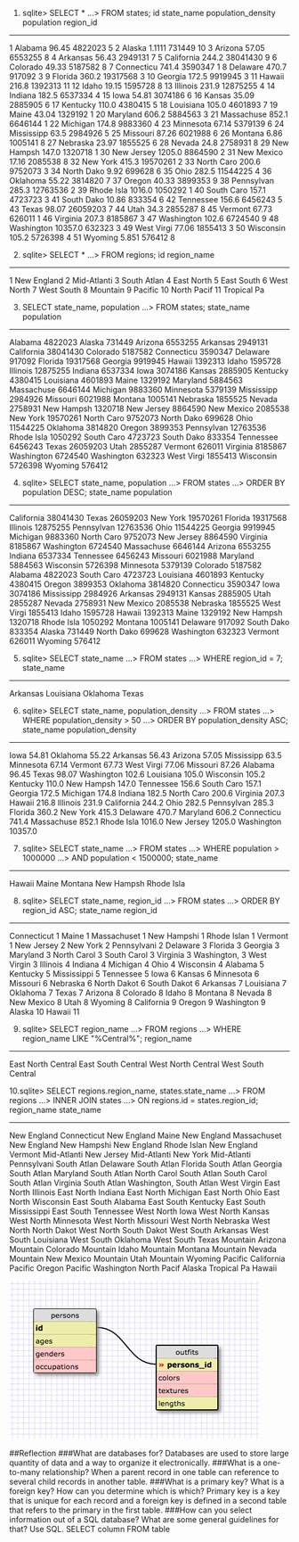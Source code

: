 1. sqlite> SELECT *
   ...> FROM states;
id          state_name  population_density  population  region_id
----------  ----------  ------------------  ----------  ----------
1           Alabama     96.45               4822023     5
2           Alaska      1.1111              731449      10
3           Arizona     57.05               6553255     8
4           Arkansas    56.43               2949131     7
5           California  244.2               38041430    9
6           Colorado    49.33               5187582     8
7           Connecticu  741.4               3590347     1
8           Delaware    470.7               917092      3
9           Florida     360.2               19317568    3
10          Georgia     172.5               9919945     3
11          Hawaii      216.8               1392313     11
12          Idaho       19.15               1595728     8
13          Illinois    231.9               12875255    4
14          Indiana     182.5               6537334     4
15          Iowa        54.81               3074186     6
16          Kansas      35.09               2885905     6
17          Kentucky    110.0               4380415     5
18          Louisiana   105.0               4601893     7
19          Maine       43.04               1329192     1
20          Maryland    606.2               5884563     3
21          Massachuse  852.1               6646144     1
22          Michigan    174.8               9883360     4
23          Minnesota   67.14               5379139     6
24          Mississipp  63.5                2984926     5
25          Missouri    87.26               6021988     6
26          Montana     6.86                1005141     8
27          Nebraska    23.97               1855525     6
28          Nevada      24.8                2758931     8
29          New Hampsh  147.0               1320718     1
30          New Jersey  1205.0              8864590     2
31          New Mexico  17.16               2085538     8
32          New York    415.3               19570261    2
33          North Caro  200.6               9752073     3
34          North Dako  9.92                699628      6
35          Ohio        282.5               11544225    4
36          Oklahoma    55.22               3814820     7
37          Oregon      40.33               3899353     9
38          Pennsylvan  285.3               12763536    2
39          Rhode Isla  1016.0              1050292     1
40          South Caro  157.1               4723723     3
41          South Dako  10.86               833354      6
42          Tennessee   156.6               6456243     5
43          Texas       98.07               26059203    7
44          Utah        34.3                2855287     8
45          Vermont     67.73               626011      1
46          Virginia    207.3               8185867     3
47          Washington  102.6               6724540     9
48          Washington  10357.0             632323      3
49          West Virgi  77.06               1855413     3
50          Wisconsin   105.2               5726398     4
51          Wyoming     5.851               576412      8


2. sqlite> SELECT *
   ...> FROM regions;
id          region_name
----------  -----------
1           New England
2           Mid-Atlanti
3           South Atlan
4           East North
5           East South
6           West North
7           West South
8           Mountain
9           Pacific
10          North Pacif
11          Tropical Pa


3. SELECT state_name, population
   ...> FROM states;
state_name  population
----------  ----------
Alabama     4822023
Alaska      731449
Arizona     6553255
Arkansas    2949131
California  38041430
Colorado    5187582
Connecticu  3590347
Delaware    917092
Florida     19317568
Georgia     9919945
Hawaii      1392313
Idaho       1595728
Illinois    12875255
Indiana     6537334
Iowa        3074186
Kansas      2885905
Kentucky    4380415
Louisiana   4601893
Maine       1329192
Maryland    5884563
Massachuse  6646144
Michigan    9883360
Minnesota   5379139
Mississipp  2984926
Missouri    6021988
Montana     1005141
Nebraska    1855525
Nevada      2758931
New Hampsh  1320718
New Jersey  8864590
New Mexico  2085538
New York    19570261
North Caro  9752073
North Dako  699628
Ohio        11544225
Oklahoma    3814820
Oregon      3899353
Pennsylvan  12763536
Rhode Isla  1050292
South Caro  4723723
South Dako  833354
Tennessee   6456243
Texas       26059203
Utah        2855287
Vermont     626011
Virginia    8185867
Washington  6724540
Washington  632323
West Virgi  1855413
Wisconsin   5726398
Wyoming     576412

4. sqlite> SELECT state_name, population
   ...> FROM states
   ...> ORDER BY population DESC;
state_name  population
----------  ----------
California  38041430
Texas       26059203
New York    19570261
Florida     19317568
Illinois    12875255
Pennsylvan  12763536
Ohio        11544225
Georgia     9919945
Michigan    9883360
North Caro  9752073
New Jersey  8864590
Virginia    8185867
Washington  6724540
Massachuse  6646144
Arizona     6553255
Indiana     6537334
Tennessee   6456243
Missouri    6021988
Maryland    5884563
Wisconsin   5726398
Minnesota   5379139
Colorado    5187582
Alabama     4822023
South Caro  4723723
Louisiana   4601893
Kentucky    4380415
Oregon      3899353
Oklahoma    3814820
Connecticu  3590347
Iowa        3074186
Mississipp  2984926
Arkansas    2949131
Kansas      2885905
Utah        2855287
Nevada      2758931
New Mexico  2085538
Nebraska    1855525
West Virgi  1855413
Idaho       1595728
Hawaii      1392313
Maine       1329192
New Hampsh  1320718
Rhode Isla  1050292
Montana     1005141
Delaware    917092
South Dako  833354
Alaska      731449
North Dako  699628
Washington  632323
Vermont     626011
Wyoming     576412


5. sqlite> SELECT state_name
   ...> FROM states
   ...> WHERE region_id = 7;
state_name
----------
Arkansas
Louisiana
Oklahoma
Texas


6. sqlite> SELECT state_name, population_density
   ...> FROM states
   ...> WHERE population_density > 50
   ...> ORDER BY population_density ASC;
state_name  population_density
----------  ------------------
Iowa        54.81
Oklahoma    55.22
Arkansas    56.43
Arizona     57.05
Mississipp  63.5
Minnesota   67.14
Vermont     67.73
West Virgi  77.06
Missouri    87.26
Alabama     96.45
Texas       98.07
Washington  102.6
Louisiana   105.0
Wisconsin   105.2
Kentucky    110.0
New Hampsh  147.0
Tennessee   156.6
South Caro  157.1
Georgia     172.5
Michigan    174.8
Indiana     182.5
North Caro  200.6
Virginia    207.3
Hawaii      216.8
Illinois    231.9
California  244.2
Ohio        282.5
Pennsylvan  285.3
Florida     360.2
New York    415.3
Delaware    470.7
Maryland    606.2
Connecticu  741.4
Massachuse  852.1
Rhode Isla  1016.0
New Jersey  1205.0
Washington  10357.0

7. sqlite> SELECT state_name
   ...> FROM states
   ...> WHERE population > 1000000
   ...> AND population < 1500000;
state_name
----------
Hawaii
Maine
Montana
New Hampsh
Rhode Isla

8. sqlite> SELECT state_name, region_id
   ...> FROM states
   ...> ORDER BY region_id ASC;
state_name   region_id
-----------  ----------
Connecticut  1
Maine        1
Massachuset  1
New Hampshi  1
Rhode Islan  1
Vermont      1
New Jersey   2
New York     2
Pennsylvani  2
Delaware     3
Florida      3
Georgia      3
Maryland     3
North Carol  3
South Carol  3
Virginia     3
Washington,  3
West Virgin  3
Illinois     4
Indiana      4
Michigan     4
Ohio         4
Wisconsin    4
Alabama      5
Kentucky     5
Mississippi  5
Tennessee    5
Iowa         6
Kansas       6
Minnesota    6
Missouri     6
Nebraska     6
North Dakot  6
South Dakot  6
Arkansas     7
Louisiana    7
Oklahoma     7
Texas        7
Arizona      8
Colorado     8
Idaho        8
Montana      8
Nevada       8
New Mexico   8
Utah         8
Wyoming      8
California   9
Oregon       9
Washington   9
Alaska       10
Hawaii       11

9. sqlite> SELECT region_name
   ...> FROM regions
   ...> WHERE region_name LIKE "%Central%";
region_name
------------------
East North Central
East South Central
West North Central
West South Central

10.sqlite> SELECT regions.region_name, states.state_name
   ...> FROM regions
   ...> INNER JOIN states
   ...> ON regions.id = states.region_id;
region_name  state_name
-----------  -----------
New England  Connecticut
New England  Maine
New England  Massachuset
New England  New Hampshi
New England  Rhode Islan
New England  Vermont
Mid-Atlanti  New Jersey
Mid-Atlanti  New York
Mid-Atlanti  Pennsylvani
South Atlan  Delaware
South Atlan  Florida
South Atlan  Georgia
South Atlan  Maryland
South Atlan  North Carol
South Atlan  South Carol
South Atlan  Virginia
South Atlan  Washington,
South Atlan  West Virgin
East North   Illinois
East North   Indiana
East North   Michigan
East North   Ohio
East North   Wisconsin
East South   Alabama
East South   Kentucky
East South   Mississippi
East South   Tennessee
West North   Iowa
West North   Kansas
West North   Minnesota
West North   Missouri
West North   Nebraska
West North   North Dakot
West North   South Dakot
West South   Arkansas
West South   Louisiana
West South   Oklahoma
West South   Texas
Mountain     Arizona
Mountain     Colorado
Mountain     Idaho
Mountain     Montana
Mountain     Nevada
Mountain     New Mexico
Mountain     Utah
Mountain     Wyoming
Pacific      California
Pacific      Oregon
Pacific      Washington
North Pacif  Alaska
Tropical Pa  Hawaii


![Alt schema_degin](schema1.png)

##Reflection
###What are databases for?
   Databases are used to store large quantity of data and a way to organize it electronically.
###What is a one-to-many relationship?
   When a parent record in one table can reference to several child records in another table.
###What is a primary key? What is a foreign key? How can you determine which is which?
   Primary key is a key that is unique for each record and a foreign key is defined in a second table that refers to the primary in the first table.
###How can you select information out of a SQL database? What are some general guidelines for that?
   Use SQL.
   SELECT column
   FROM table


